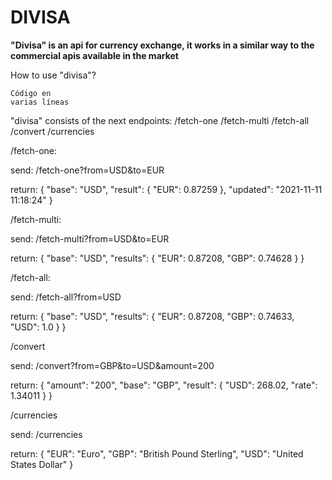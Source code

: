 # DIVISA

**"Divisa" is an api for currency exchange, it works in a similar way to the commercial apis available in the market**

How to use "divisa"?

``` [python]
Código en 
varias líneas
```

"divisa" consists of the next endpoints:
/fetch-one
/fetch-multi
/fetch-all
/convert
/currencies

/fetch-one:

send: /fetch-one?from=USD&to=EUR

return: 
{
  "base": "USD",
  "result": {
    "EUR": 0.87259
  },
  "updated": "2021-11-11 11:18:24"
}

/fetch-multi:

send: /fetch-multi?from=USD&to=EUR

return:
{
  "base": "USD",
  "results": {
    "EUR": 0.87208,
    "GBP": 0.74628
  }
}

/fetch-all:

send: /fetch-all?from=USD

return:
{
  "base": "USD",
  "results": {
    "EUR": 0.87208,
    "GBP": 0.74633,
    "USD": 1.0
  }
}

/convert

send: /convert?from=GBP&to=USD&amount=200

return: 
{
  "amount": "200",
  "base": "GBP",
  "result": {
    "USD": 268.02,
    "rate": 1.34011
  }
}

/currencies

send: /currencies

return: {
  "EUR": "Euro",
  "GBP": "British Pound Sterling",
  "USD": "United States Dollar"
}



